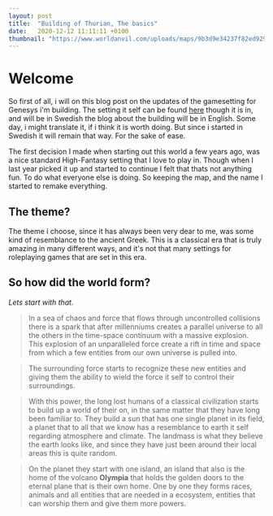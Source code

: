 ```yaml
---
layout: post
title:  "Building of Thurian, The basics"
date:   2020-12-12 11:11:11 +0100
thumbnail: "https://www.worldanvil.com/uploads/maps/9b3d9e34237f82ed92949f45c45ee396.jpeg"
---
```


# Welcome
So first of all, i will on this blog post on the updates of the gamesetting for Genesys i'm building. The setting it self can be found [here](https://www.worldanvil.com/w/thurian-lyzio) though it is in, and will be in Swedish the blog about the building will be in English.
Some day, i might translate it, if i think it is worth doing. But since i started in Swedish it will remain that way. For the sake of ease.

The first decision I made when starting out this world a few years ago, was a nice standard High-Fantasy setting that I love to play in. Though when I last year picked it up and started to continue I felt that thats not anything fun. To do what everyone else is doing. So keeping the map, and the name I started to remake everything.


## The theme?
The theme i choose, since it has always been very dear to me, was some kind of resemblance to the ancient Greek. This is a classical era that is truly amazing in many different ways, and it's not that many settings for roleplaying games that are set in this era.


## So how did the world form?
*Lets start with that.*

>In a sea of chaos and force that flows through uncontrolled collisions there is a spark that after millenniums creates a parallel universe to all the others in the time-space continuum with a massive explosion. This explosion of an unparalleled force create a rift in time and space from which a few entities from our own universe is pulled into.

>The surrounding force starts to recognize these new entities and giving them the ability to wield the force it self to control their surroundings.

>With this power, the long lost humans of a classical civilization starts to build up a world of their on, in the same matter that they have long been familiar to. They build a sun that has one single planet in its field, a planet that to all that we know has a resemblance to earth it self regarding atmosphere and climate. The landmass is what they believe the earth looks like, and since they have just been around their local areas this is quite random.

>On the planet they start with one island, an island that also is the home of the volcano **Olympia** that holds the golden doors to the eternal plane that is their own home.
One by one they forms races, animals and all entities that are needed in a ecosystem, entities that can worship them and give them more powers.
